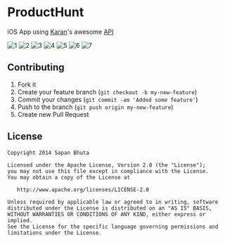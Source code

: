 ProductHunt
===========

iOS App using [Karan](https://github.com/karan)'s awesome [API](https://github.com/karan/Hook)

![1](https://raw.githubusercontent.com/sapanbhuta/ProductHunt/master/Screenshots/1.png)
![2](https://raw.githubusercontent.com/sapanbhuta/ProductHunt/master/Screenshots/2.png)
![3](https://raw.githubusercontent.com/sapanbhuta/ProductHunt/master/Screenshots/3.png)
![4](https://raw.githubusercontent.com/sapanbhuta/ProductHunt/master/Screenshots/4.png)
![5](https://raw.githubusercontent.com/sapanbhuta/ProductHunt/master/Screenshots/5.png)
![6](https://raw.githubusercontent.com/sapanbhuta/ProductHunt/master/Screenshots/6.png)
![7](https://raw.githubusercontent.com/sapanbhuta/ProductHunt/master/Screenshots/7.png)

Contributing
------------

 1. Fork it
 2. Create your feature branch (`git checkout -b my-new-feature`)
 3. Commit your changes (`git commit -am 'Added some feature'`)
 4. Push to the branch (`git push origin my-new-feature`)
 5. Create new Pull Request

License
--------

    Copyright 2014 Sapan Bhuta

    Licensed under the Apache License, Version 2.0 (the "License");
    you may not use this file except in compliance with the License.
    You may obtain a copy of the License at

       http://www.apache.org/licenses/LICENSE-2.0

    Unless required by applicable law or agreed to in writing, software
    distributed under the License is distributed on an "AS IS" BASIS,
    WITHOUT WARRANTIES OR CONDITIONS OF ANY KIND, either express or implied.
    See the License for the specific language governing permissions and
    limitations under the License.
